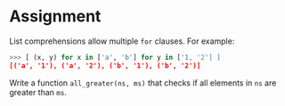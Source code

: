 # Assignment

List comprehensions allow multiple `for` clauses. For example:

```python
>>> [ (x, y) for x in ['a', 'b'] for y in ['1, '2'] ]
[('a', '1'), ('a', '2'), ('b', '1'), ('b', '2')]
```

Write a function `all_greater(ns, ms)` that checks if all elements in `ns` are greater than `ms`.
